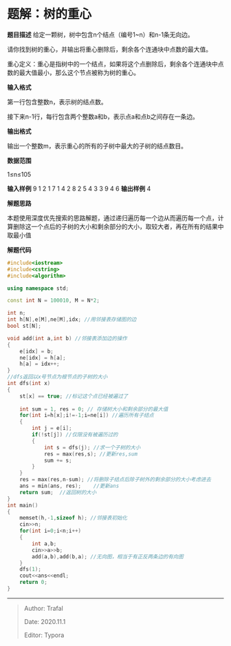 # 题解：树的重心

**题目描述**
给定一颗树，树中包含n个结点（编号1~n）和n-1条无向边。

请你找到树的重心，并输出将重心删除后，剩余各个连通块中点数的最大值。

重心定义：重心是指树中的一个结点，如果将这个点删除后，剩余各个连通块中点数的最大值最小，那么这个节点被称为树的重心。

**输入格式**

第一行包含整数n，表示树的结点数。

接下来n-1行，每行包含两个整数a和b，表示点a和点b之间存在一条边。

**输出格式**

输出一个整数m，表示重心的所有的子树中最大的子树的结点数目。

**数据范围**

1≤n≤105

**输入样例**
9
1 2
1 7
1 4
2 8
2 5
4 3
3 9
4 6
**输出样例**
4

**解题思路**

本题使用深度优先搜索的思路解题，通过递归遍历每一个边从而遍历每一个点，计算删除这一个点后的子树的大小和剩余部分的大小，取较大者，再在所有的结果中取最小值

**解题代码**

```cpp
#include<iostream>
#include<cstring>
#include<algorithm>

using namespace std;

const int N = 100010, M = N*2;

int n;
int h[N],e[M],ne[M],idx; //用邻接表存储图的边
bool st[N];

void add(int a,int b) //邻接表添加边的操作
{
    e[idx] = b;
    ne[idx] = h[a];
    h[a] = idx++;
}
//dfs返回以x号节点为根节点的子树的大小
int dfs(int x)
{
    st[x] == true; //标记这个点已经被遍过了
    
    int sum = 1, res = 0; // 存储树大小和剩余部分的最大值
    for(int i=h[x];i!=-1;i=ne[i]) //遍历所有子结点
    {
        int j = e[i]; 
        if(!st[j]) //仅限没有被遍历过的
        {
            int s = dfs(j); //求一个子树的大小
            res = max(res,s); //更新res,sum
            sum += s;
        }
    }
    res = max(res,n-sum); //将删除子结点后除子树外的剩余部分的大小考虑进去
    ans = min(ans, res);	//更新ans
    return sum;  //返回树的大小
}
int main()
{
    memset(h,-1,sizeof h); //邻接表初始化
    cin>>n;
    for(int i=0;i<n;i++)
    {
        int a,b;
        cin>>a>>b;
        add(a,b),add(b,a); //无向图，相当于有正反两条边的有向图
    }
    dfs(1);
    cout<<ans<<endl;
    return 0;
}
```

------

> Author: Trafal
>
> Date: 2020.11.1
>
> Editor: Typora	

